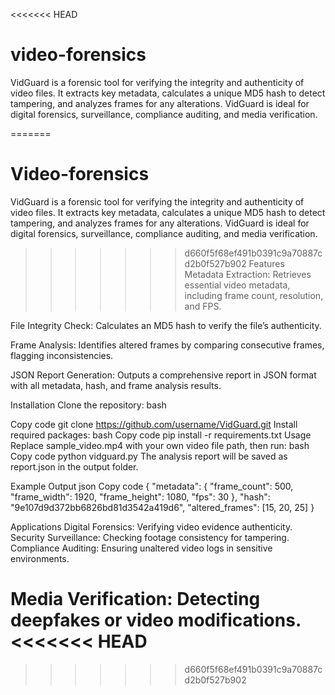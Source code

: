 <<<<<<< HEAD
# video-forensics
VidGuard is a forensic tool for verifying the integrity and authenticity of video files. It extracts key metadata, calculates a unique MD5 hash to detect tampering, and analyzes frames for any alterations. VidGuard is ideal for digital forensics, surveillance, compliance auditing, and media verification.

=======
# Video-forensics
VidGuard is a forensic tool for verifying the integrity and authenticity of video files. It extracts key metadata, calculates a unique MD5 hash to detect tampering, and analyzes frames for any alterations. VidGuard is ideal for digital forensics, surveillance, compliance auditing, and media verification.
>>>>>>> d660f5f68ef491b0391c9a70887cd2b0f527b902
Features Metadata Extraction: Retrieves essential video metadata, including frame count, resolution, and FPS.

File Integrity Check: Calculates an MD5 hash to verify the file’s authenticity.

Frame Analysis: Identifies altered frames by comparing consecutive frames, flagging inconsistencies.

JSON Report Generation: Outputs a comprehensive report in JSON format with all metadata, hash, and frame analysis results.

Installation Clone the repository: bash

Copy code git clone https://github.com/username/VidGuard.git Install required packages: bash Copy code pip install -r requirements.txt Usage Replace sample_video.mp4 with your own video file path, then run: bash Copy code python vidguard.py The analysis report will be saved as report.json in the output folder.

Example Output json Copy code { "metadata": { "frame_count": 500, "frame_width": 1920, "frame_height": 1080, "fps": 30 }, "hash": "9e107d9d372bb6826bd81d3542a419d6", "altered_frames": [15, 20, 25] }

Applications Digital Forensics: Verifying video evidence authenticity. Security Surveillance: Checking footage consistency for tampering. Compliance Auditing: Ensuring unaltered video logs in sensitive environments.

Media Verification: Detecting deepfakes or video modifications.
<<<<<<< HEAD
=======

>>>>>>> d660f5f68ef491b0391c9a70887cd2b0f527b902
